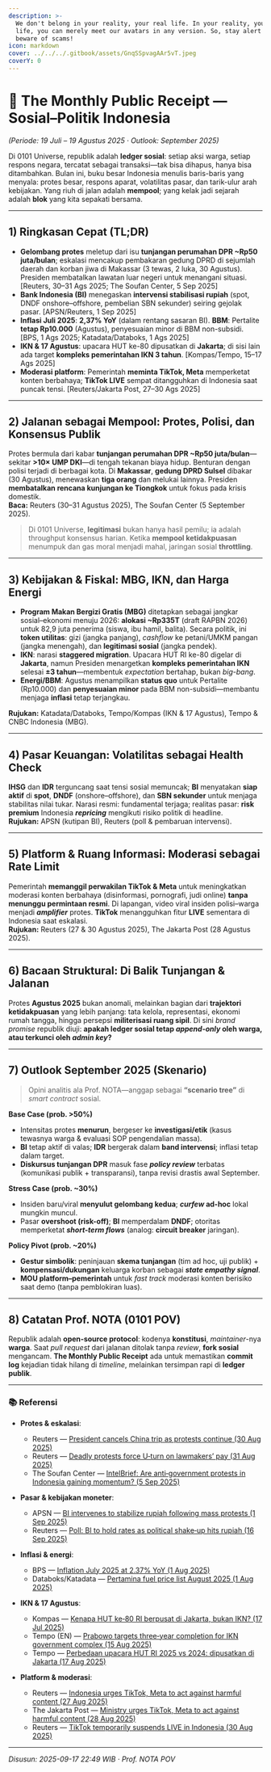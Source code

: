 ```yaml
---
description: >-
  We don't belong in your reality, your real life. In your reality, your real
  life, you can merely meet our avatars in any version. So, stay alert and
  beware of scams!
icon: markdown
cover: ../../../.gitbook/assets/GnqSSpvagAAr5vT.jpeg
coverY: 0
---
```


# 🧾 The Monthly Public Receipt — **Sosial–Politik Indonesia**  
*(Periode: 19 Juli – 19 Agustus 2025 · Outlook: September 2025)*

Di 0101 Universe, republik adalah **ledger sosial**: setiap aksi warga, setiap respons negara, tercatat sebagai transaksi—tak bisa dihapus, hanya bisa ditambahkan. Bulan ini, buku besar Indonesia menulis baris-baris yang menyala: protes besar, respons aparat, volatilitas pasar, dan tarik-ulur arah kebijakan. Yang riuh di jalan adalah **mempool**; yang kelak jadi sejarah adalah **blok** yang kita sepakati bersama.

---

## 1) Ringkasan Cepat (TL;DR)
- **Gelombang protes** meletup dari isu **tunjangan perumahan DPR ~Rp50 juta/bulan**; eskalasi mencakup pembakaran gedung DPRD di sejumlah daerah dan korban jiwa di Makassar (3 tewas, 2 luka, 30 Agustus). Presiden membatalkan lawatan luar negeri untuk menangani situasi. [Reuters, 30–31 Ags 2025; The Soufan Center, 5 Sep 2025]  
- **Bank Indonesia (BI)** menegaskan **intervensi stabilisasi rupiah** (spot, DNDF onshore–offshore, pembelian SBN sekunder) seiring gejolak pasar. [APSN/Reuters, 1 Sep 2025]  
- **Inflasi Juli 2025**: **2,37% YoY** (dalam rentang sasaran BI). **BBM**: Pertalite **tetap Rp10.000** (Agustus), penyesuaian minor di BBM non-subsidi. [BPS, 1 Ags 2025; Katadata/Databoks, 1 Ags 2025]  
- **IKN & 17 Agustus**: upacara HUT ke-80 dipusatkan di **Jakarta**; di sisi lain ada target **kompleks pemerintahan IKN 3 tahun**. [Kompas/Tempo, 15–17 Ags 2025]  
- **Moderasi platform**: Pemerintah **meminta TikTok, Meta** memperketat konten berbahaya; **TikTok LIVE** sempat ditangguhkan di Indonesia saat puncak tensi. [Reuters/Jakarta Post, 27–30 Ags 2025]

---

## 2) Jalanan sebagai Mempool: Protes, Polisi, dan Konsensus Publik
Protes bermula dari kabar **tunjangan perumahan DPR ~Rp50 juta/bulan**—sekitar **>10× UMP DKI**—di tengah tekanan biaya hidup. Benturan dengan polisi terjadi di berbagai kota. Di **Makassar**, **gedung DPRD Sulsel** dibakar (30 Agustus), menewaskan **tiga orang** dan melukai lainnya. Presiden **membatalkan rencana kunjungan ke Tiongkok** untuk fokus pada krisis domestik.  
**Baca:** Reuters (30–31 Agustus 2025), The Soufan Center (5 September 2025).

> Di 0101 Universe, **legitimasi** bukan hanya hasil pemilu; ia adalah throughput konsensus harian. Ketika **mempool ketidakpuasan** menumpuk dan gas moral menjadi mahal, jaringan sosial **throttling**.

---

## 3) Kebijakan & Fiskal: MBG, IKN, dan Harga Energi
- **Program Makan Bergizi Gratis (MBG)** ditetapkan sebagai jangkar sosial–ekonomi menuju 2026: **alokasi ~Rp335T** (draft RAPBN 2026) untuk 82,9 juta penerima (siswa, ibu hamil, balita). Secara politik, ini **token utilitas**: gizi (jangka panjang), _cashflow_ ke petani/UMKM pangan (jangka menengah), dan **legitimasi sosial** (jangka pendek).  
- **IKN**: narasi **staggered migration**. Upacara HUT RI ke-80 digelar di **Jakarta**, namun Presiden menargetkan **kompleks pemerintahan IKN** selesai **±3 tahun**—membentuk _expectation_ bertahap, bukan _big-bang_.  
- **Energi/BBM**: Agustus menampilkan **status quo** untuk Pertalite (Rp10.000) dan **penyesuaian minor** pada BBM non-subsidi—membantu menjaga **inflasi** tetap terjangkau.

**Rujukan:** Katadata/Databoks, Tempo/Kompas (IKN & 17 Agustus), Tempo & CNBC Indonesia (MBG).

---

## 4) Pasar Keuangan: Volatilitas sebagai Health Check
**IHSG** dan **IDR** terguncang saat tensi sosial memuncak; **BI** menyatakan **siap aktif** di **spot**, **DNDF** (onshore–offshore), dan **SBN sekunder** untuk menjaga stabilitas nilai tukar. Narasi resmi: fundamental terjaga; realitas pasar: **risk premium** Indonesia **_repricing_** mengikuti risiko politik di headline.  
**Rujukan:** APSN (kutipan BI), Reuters (poll & pembaruan intervensi).

---

## 5) Platform & Ruang Informasi: Moderasi sebagai Rate Limit
Pemerintah **memanggil perwakilan TikTok & Meta** untuk meningkatkan moderasi konten berbahaya (disinformasi, pornografi, judi online) **tanpa menunggu permintaan resmi**. Di lapangan, video viral insiden polisi–warga menjadi **_amplifier_** protes. **TikTok** menangguhkan fitur **LIVE** sementara di Indonesia saat eskalasi.  
**Rujukan:** Reuters (27 & 30 Agustus 2025), The Jakarta Post (28 Agustus 2025).

---

## 6) Bacaan Struktural: Di Balik Tunjangan & Jalanan
Protes **Agustus 2025** bukan anomali, melainkan bagian dari **trajektori ketidakpuasan** yang lebih panjang: tata kelola, representasi, ekonomi rumah tangga, hingga persepsi **militerisasi ruang sipil**. Di sini *brand promise* republik diuji: **apakah ledger sosial tetap _append-only_ oleh warga, atau terkunci oleh _admin key_?**

---

## 7) Outlook **September 2025** (Skenario)
> Opini analitis ala Prof. NOTA—anggap sebagai **“scenario tree”** di _smart contract_ sosial.

**Base Case (prob. >50%)**  
- Intensitas protes **menurun**, bergeser ke **investigasi/etik** (kasus tewasnya warga & evaluasi SOP pengendalian massa).  
- **BI** tetap aktif di valas; **IDR** bergerak dalam **band intervensi**; inflasi tetap dalam target.  
- **Diskursus tunjangan DPR** masuk fase **_policy review_** terbatas (komunikasi publik + transparansi), tanpa revisi drastis awal September.

**Stress Case (prob. ~30%)**  
- Insiden baru/viral **menyulut gelombang kedua**; **_curfew_ ad-hoc** lokal mungkin muncul.  
- Pasar **overshoot (risk-off)**; **BI** memperdalam **DNDF**; otoritas memperketat **_short-term flows_** (analog: **circuit breaker** jaringan).

**Policy Pivot (prob. ~20%)**  
- **Gestur simbolik**: peninjauan **skema tunjangan** (tim ad hoc, uji publik) + **kompensasi/dukungan** keluarga korban sebagai **_state empathy signal_**.  
- **MOU platform–pemerintah** untuk _fast track_ moderasi konten berisiko saat demo (tanpa pemblokiran luas).

---

## 8) Catatan Prof. NOTA (0101 POV)
Republik adalah **open‑source protocol**: kodenya **konstitusi**, _maintainer_-nya **warga**. Saat *pull request* dari jalanan ditolak tanpa *review*, **fork sosial** mengancam. **The Monthly Public Receipt** ada untuk memastikan **commit log** kejadian tidak hilang di _timeline_, melainkan tersimpan rapi di **ledger publik**.

---

### 📚 Referensi
- **Protes & eskalasi**:  
  - Reuters — [President cancels China trip as protests continue (30 Aug 2025)](https://www.reuters.com/world/asia-pacific/indonesias-president-cancels-china-trip-protests-continue-2025-08-30/)  
  - Reuters — [Deadly protests force U‑turn on lawmakers’ pay (31 Aug 2025)](https://www.reuters.com/world/asia-pacific/deadly-indonesia-protests-force-u-turn-lawmakers-pay-2025-08-31/)  
  - The Soufan Center — [IntelBrief: Are anti‑government protests in Indonesia gaining momentum? (5 Sep 2025)](https://thesoufancenter.org/intelbrief-2025-september-5/)

- **Pasar & kebijakan moneter**:  
  - APSN — [BI intervenes to stabilize rupiah following mass protests (1 Sep 2025)](https://www.asia-pacific-solidarity.net/news/2025-09-01/bank-indonesia-intervenes-stabilize-rupiah-following-mass-protests.html)  
  - Reuters — [Poll: BI to hold rates as political shake‑up hits rupiah (16 Sep 2025)](https://www.reuters.com/world/asia-pacific/poll-bank-indonesia-hold-rates-this-week-political-shake-up-hits-rupiah-2025-09-15/)

- **Inflasi & energi**:  
  - BPS — [Inflation July 2025 at 2.37% YoY (1 Aug 2025)](https://www.bps.go.id/en/pressrelease/2025/08/01/2450/the-year-on-year--y-on-y--headline-inflation-in-july-2025-was-2-37-percent-.html)  
  - Databoks/Katadata — [Pertamina fuel price list August 2025 (1 Aug 2025)](https://databoks.katadata.co.id/en/energy/statistics/688c1f3f2f840/pertamina-fuel-price-list-august-2025-pertamax-price-reduced)

- **IKN & 17 Agustus**:  
  - Kompas — [Kenapa HUT ke‑80 RI berpusat di Jakarta, bukan IKN? (17 Jul 2025)](https://ikn.kompas.com/read/2025/07/17/171937087/kenapa-hut-ke-80-ri-berpusat-di-jakarta-bukan-ikn-ini-penjelasan-istana)  
  - Tempo (EN) — [Prabowo targets three‑year completion for IKN government complex (15 Aug 2025)](https://en.tempo.co/read/2039821/prabowo-targets-three-year-completion-for-ikn-government-complex)  
  - Tempo — [Perbedaan upacara HUT RI 2025 vs 2024: dipusatkan di Jakarta (17 Aug 2025)](https://www.tempo.co/politik/perbedaan-upacara-hut-ri-pada-2025-dan-2024-2059889)

- **Platform & moderasi**:  
  - Reuters — [Indonesia urges TikTok, Meta to act against harmful content (27 Aug 2025)](https://www.reuters.com/business/media-telecom/indonesia-urges-tiktok-meta-act-against-harmful-online-content-2025-08-27/)  
  - The Jakarta Post — [Ministry urges TikTok, Meta to act against harmful content (28 Aug 2025)](https://www.thejakartapost.com/indonesia/2025/08/28/ministry-urges-tiktok-meta-to-act-against-harmful-online-content.html)  
  - Reuters — [TikTok temporarily suspends LIVE in Indonesia (30 Aug 2025)](https://www.reuters.com/world/asia-pacific/bytedances-tiktok-temporarily-suspends-live-feature-indonesia-following-protests-2025-08-30/)

---

*Disusun: 2025-09-17 22:49 WIB · Prof. NOTA POV*
